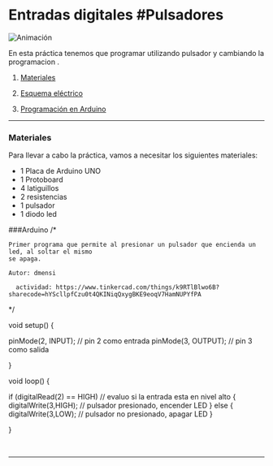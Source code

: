 # Entradas digitales #Pulsadores


![Animación](Animación.gif)

En esta práctica tenemos que programar utilizando pulsador y cambiando la programacion .

1.	[Materiales](#materiales)
	
2.	[Esquema eléctrico](#pulsadorledencendido_programa2.png)

3.	[Programación en Arduino](#Arduino1)




***



### Materiales

Para llevar a cabo la práctica, vamos a necesitar los siguientes materiales:
- 1 Placa de Arduino UNO
- 1 Protoboard
- 4 latiguillos
- 2 resistencias
- 1 pulsador
- 1 diodo led






###Arduino 
/*
	
	Primer programa que permite al presionar un pulsador que encienda un led, al soltar el mismo
	se apaga.

	Autor: dmensi

      actividad: https://www.tinkercad.com/things/k9RTlBlwo6B?sharecode=hYScllpfCzu0t4QKINiqQxygBKE9eoqV7HamNUPYfPA

*/


void setup() {

pinMode(2, INPUT);	// pin 2 como entrada 
pinMode(3, OUTPUT);	// pin 3 como salida 

} 

void loop() {

if (digitalRead(2) == HIGH)	// evaluo si la entrada esta en nivel alto
{ 
	digitalWrite(3,HIGH);	// pulsador presionado, encender LED
} 
else 
{ 
	digitalWrite(3,LOW); 	// pulsador no presionado, apagar LED
}
 
}

<br />
<hr>
<br />

